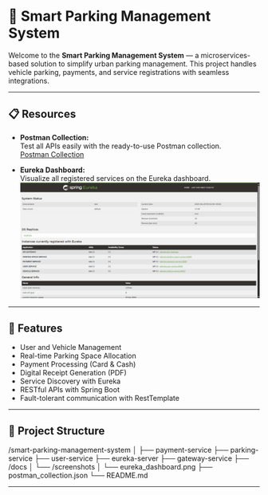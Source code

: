 # 🚗 Smart Parking Management System

Welcome to the **Smart Parking Management System** — a microservices-based solution to simplify urban parking management. This project handles vehicle parking, payments, and service registrations with seamless integrations.

---

## 📋 Resources

- **Postman Collection:**  
  Test all APIs easily with the ready-to-use Postman collection.  
  [Postman Collection](./postman_collection.json)

- **Eureka Dashboard:**  
  Visualize all registered services on the Eureka dashboard.  
  ![Eureka Dashboard](./docs/screenshots/eureka_dashboard.png)

---

## 🚀 Features

- User and Vehicle Management  
- Real-time Parking Space Allocation  
- Payment Processing (Card & Cash)  
- Digital Receipt Generation (PDF)  
- Service Discovery with Eureka  
- RESTful APIs with Spring Boot  
- Fault-tolerant communication with RestTemplate  

---

## 📂 Project Structure

/smart-parking-management-system
│
├── payment-service
├── parking-service
├── user-service
├── eureka-server
├── gateway-service
├── /docs
│ └── /screenshots
│ └── eureka_dashboard.png
├── postman_collection.json
└── README.md


---
